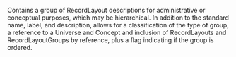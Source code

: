 Contains a group of RecordLayout descriptions for administrative or conceptual purposes, which may be hierarchical. In addition to the standard name, label, and description, allows for a classification of the type of group, a reference to a Universe and Concept and inclusion of RecordLayouts and RecordLayoutGroups by reference, plus a flag indicating if the group is ordered.